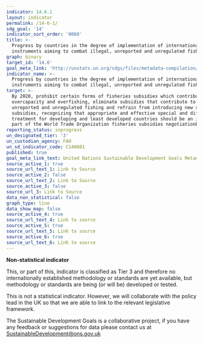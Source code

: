 ```yaml
---
indicator: 14.6.1
layout: indicator
permalink: /14-6-1/
sdg_goal: '14'
indicator_sort_order: '0060'
title: >-
  Progress by countries in the degree of implementation of international
  instruments aiming to combat illegal, unreported and unregulated fishing
graph: binary
target_id: '14.6'
goal_meta_link: 'http://unstats.un.org/sdgs/files/metadata-compilation/Metadata-Goal-14.pdf'
indicator_name: >-
  Progress by countries in the degree of implementation of international
  instruments aiming to combat illegal, unreported and unregulated fishing
target: >-
  By 2020, prohibit certain forms of fisheries subsidies which contribute to
  overcapacity and overfishing, eliminate subsidies that contribute to illegal,
  unreported and unregulated fishing and refrain from introducing new such
  subsidies, recognizing that appropriate and effective special and differential
  treatment for developing and least developed countries should be an integral
  part of the World Trade Organization fisheries subsidies negotiationb
reporting_status: inprogress
un_designated_tier: '3'
un_custodian_agency: FAO
un_sd_indicator_code: C140601
published: true
goal_meta_link_text: United Nations Sustainable Development Goals Metadata (pdf 288kB)
source_active_1: true
source_url_text_1: Link to Source
source_active_2: false
source_url_text_2: Link to Source
source_active_3: false
source_url_3: Link to Source
data_non_statistical: false
graph_type: line
data_show_map: false
source_active_4: true
source_url_text_4: Link to source
source_active_5: true
source_url_text_5: Link to source
source_active_6: true
source_url_text_6: Link to source
---
```

**Non-statistical indicator**          

This, or part of this, indicator is classified as Tier 3 and therefore no internationally established methodology or standards are yet available, but methodology or standards are being (or will be) developed or tested.

This is not a statistical indicator. However, we will collaborate with the policy lead in the UK so that we are able to link to the relevant legislative framework.

The Sustainable Development Goals is a collaborative project, if you have any feedback or suggestions for data please contact us at <SustainableDevelopment@ons.gov.uk>
